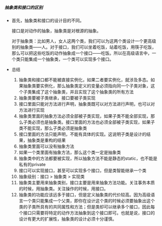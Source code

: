 ##### 抽象类和接口的区别

- 首先，抽象类和接口的设计目的不同。

  接口是对动作的抽象，抽象类是对根源的抽象。

  对于抽象类：比如男人，女人这两个类，我们可以为这两个类设计一个更高级别的抽象类——人。对于接口，我们可以坐着吃饭，站着吃饭，用筷子吃饭，那么可以把这些吃饭的动作抽象成一个接口——吃饭。所以在高级语言中，一个类只能集成一个抽象类，一个类可以实现多个接口。

- 总结

  1. 抽象类和接口都不能被直接实例化，如果二者要实例化，就涉及多态。如果抽象类要实例化，那么抽象类定义的变量必须指向同一个子类对象，这个子类集成了这个抽象类，并且实现了这个抽象类的所有方法
  2. 抽象类要被子类继承，接口要被子类实现
  3. 接口里面只能对方法进行声明，抽象类既可以对方法进行声明，也可以对方法进行实现
  4. 抽象类里面的抽象方法必须全部被子类实现，如果子类不能全部实现，那么子类必须也是抽象类。接口里面的方法也必须全部被子类实现，如果子类不能实现，那么子类必须是抽象类
  5. 接口里面的方法只能声明，不能有具体的实现。这说明子类是设计的结果，抽象类是重构的结果
  6. 抽象类里面可以没有抽象方法
  7. 如果一个类里面有抽象方法，那么这个类一定是抽象类
  8. 抽象类中的方法都要被实现，所以抽象方法不能是静态的static，也不能是私有的private
  9. 接口可以实现接口，甚至可以实现多个接口，但是类智能继承一个类
  10. 抽象级别：接口 > 抽象类 > 实现类
  11. 抽象类主要用来抽象类别，接口主要是用来抽象方法功能。关注事务本质的时候，用抽象类。关注操作的时候，用接口。
  12. 抽象类的功能应该远多于接口，但是定义抽象类的代价较高。因为高级语言一个类只能集成一个父类，即你在设计这个类的时候必须要抽象出这个类的子类所具有的共同属性和方法；但是类却可以继承多个接口，因此每个接口只需要将特定的动作方法抽象到这个接口即可。也就是说，接口的设计有更大的扩展性，抽象类的设计必须十分谨慎。

